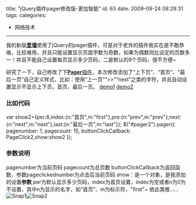 title: "jQuery插件pager修改版-更加智能"
id: 63
date: 2009-09-24 08:29:31
tags: 
categories: 
- 网络技术
---

我的新版[**爱墙**](http://love.2fool.cn)使用了jQuery的pager插件，可是对于老外的插件我实在是不敢恭维，比较难用，并且只能设置显示页面字数为奇数，如果为偶数则比设定的页数多一！并且不能自己设置每页显示多少页码，二是默认的9个页码，很不方便~

研究了一下，自己修改了下[**Pager**插件](http://js8.in/mywork/pager/pagerDIY.rar)，本次修改添加了“上下页”、“首页”、“最后一页”自己定义样式，比如：使用“上一页”“&gt;&gt;”“next”之类的字符，并且自动设置显示不显示上下页，首页，最后一页。
[demo1](http://js8.in/mywork/pager/PagerDemo.html) [demo2](http://js8.in/mywork/pager/PagerDemo2.html)

### 比如代码
var show2={per:6,index:{n:"首页",m:"first"},pre:{n:"prev",m:"prev"},next:{n:"next",m:"next"},last:{n:"最后一页",m:"last"}};
$("#pager2").pager({ pagenumber: 1, pagecount: 15, buttonClickCallback: PageClick2,show:show2 });
<!--more-->

### 参数说明

pagenumber为当前页码
pagecount为总页数
buttonClickCallback为返回函数，参数pageclickednumber为点击后当前页码
show：是一个对象，是我添加的设置**参数**
per为默认显示多少页码，index为首页设置，index为空或者n为0为不设置，其中n为显示的名字，如“首页”、m为标示符，"first"~
依此类推……
![Snap1](http://js8.in/wp-content/uploads/2009/09/Snap11-150x54.jpg "Snap1")![Snap2](http://js8.in/wp-content/uploads/2009/09/Snap2-150x76.jpg "Snap2")